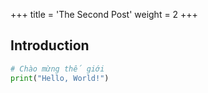 +++
title = 'The Second Post'
weight = 2
+++

## Introduction

```python
# Chào mừng thế giới
print("Hello, World!")
```
